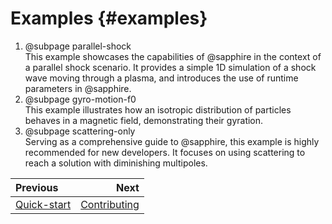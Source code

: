 # Examples {#examples}

 1. @subpage parallel-shock  
    This example showcases the capabilities of @sapphire in the context of a
    parallel shock scenario. It provides a simple 1D simulation of a shock wave
    moving through a plasma, and introduces the use of runtime parameters in
    @sapphire.
 2. @subpage gyro-motion-f0  
    This example illustrates how an isotropic distribution of particles behaves
    in a magnetic field, demonstrating their gyration.
 3. @subpage scattering-only  
    Serving as a comprehensive guide to @sapphire, this example is highly
    recommended for new developers. It focuses on using scattering to reach a
    solution with diminishing multipoles.


<div class="section_buttons">

| Previous                    |                          Next |
|:----------------------------|------------------------------:|
| [Quick-start](#quick-start) | [Contributing](#contributing) |

</div>
